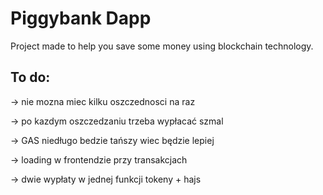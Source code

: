 # Piggybank Dapp

Project made to help you save some money using blockchain technology.

## To do:

-> nie mozna miec kilku oszczednosci na raz

-> po kazdym oszczedzaniu trzeba wypłacać szmal

-> GAS niedługo bedzie tańszy wiec będzie lepiej

-> loading w frontendzie przy transakcjach

-> dwie wypłaty w jednej funkcji tokeny + hajs

